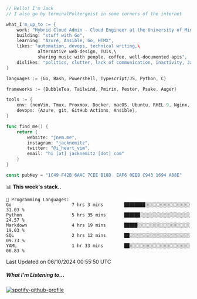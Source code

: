 ```go
// Hello! I'm Jack
// I also go by terminalPoltergeist in some corners of the internet

what_I'm_up_to := {
    work: "Hybrid Cloud Admin - Cloud Engineer at the University of Minnesota",
    building: "stuff with Go",
    learning: "Azure, Ansible, Go, HTMX",
    likes: "automation, devops, technical writing,\
            alternative web-design, TUIs,\
            sharing music with people, coffee, well-documented apis",
    dislikes: "politics, clutter, lack of communication, inactivity, Java",
}

languages := {Go, Bash, Powershell, Typescript/JS, Python, C}

frameworks := {BubbleTea, Tailwind, Pmirin, Pester, Psake, Auger}

tools := {
    env: {neoVim, Tmux, Proxmox, Docker, macOS, Ubuntu, RHEL 9, Nginx, DigitalOcean, Cloudflare},
    devops: {Azure, git, GitHub Actions, Ansible},
}

func find_me() {
    return {
        website: "jnem.me",
        instagram: "jacknemitz",
        twitter: "@i_heart_vim",
        email: "hi [at] jacknemitz [dot] com"
    }
}

const pubKey = "1C49 F42B 6AAC 7CEE B18D  EAF6 0EEB C943 1694 A88E"
```

<!--START_SECTION:waka-->
📊 **This week's stack..** 

```text
💬 Programming Languages: 
Go                       7 hrs 3 mins        ████████░░░░░░░░░░░░░░░░░   31.03 % 
Python                   5 hrs 35 mins       ██████░░░░░░░░░░░░░░░░░░░   24.57 % 
Markdown                 4 hrs 19 mins       █████░░░░░░░░░░░░░░░░░░░░   19.03 % 
SQL                      2 hrs 12 mins       ██░░░░░░░░░░░░░░░░░░░░░░░   09.73 % 
YAML                     1 hr 33 mins        ██░░░░░░░░░░░░░░░░░░░░░░░   06.83 % 
```


 Last Updated on 06/10/2024 00:55:50 UTC
<!--END_SECTION:waka-->

##### What I'm Listening to...

[![spotify-github-profile](https://jnem.me/listening-item?maxAge=2592000)](https://jnem.me/listening)
